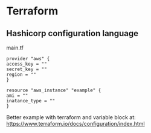 # Terraform 
## Hashicorp configuration language

main.tf
```
provider "aws" {
access_key = ""
secret_key = ""
region = ""
}

resource "aws_instance" "example" {
ami = ""
inatance_type = ""
}
```
Better example with terraform and variable block at: https://www.terraform.io/docs/configuration/index.html
